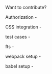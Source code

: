 Want to contribute?

Authorization - 


CSS integration -


test cases - 


fts - 


webpack setup - 


babel setup - 

